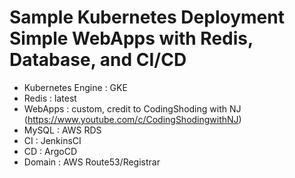 # Sample Kubernetes Deployment Simple WebApps with Redis, Database, and CI/CD

 - Kubernetes Engine : GKE
 - Redis : latest
 - WebApps : custom, credit to CodingShoding with NJ (https://www.youtube.com/c/CodingShodingwithNJ)
 - MySQL : AWS RDS
 - CI : JenkinsCI
 - CD : ArgoCD
 - Domain : AWS Route53/Registrar
